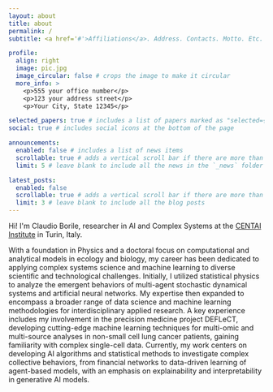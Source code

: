 ```yaml
---
layout: about
title: about
permalink: /
subtitle: <a href='#'>Affiliations</a>. Address. Contacts. Motto. Etc.

profile:
  align: right
  image: pic.jpg
  image_circular: false # crops the image to make it circular
  more_info: >
    <p>555 your office number</p>
    <p>123 your address street</p>
    <p>Your City, State 12345</p>

selected_papers: true # includes a list of papers marked as "selected={true}"
social: true # includes social icons at the bottom of the page

announcements:
  enabled: false # includes a list of news items
  scrollable: true # adds a vertical scroll bar if there are more than 3 news items
  limit: 5 # leave blank to include all the news in the `_news` folder

latest_posts:
  enabled: false
  scrollable: true # adds a vertical scroll bar if there are more than 3 new posts items
  limit: 3 # leave blank to include all the blog posts
---
```


Hi! I'm Claudio Borile, researcher in AI and Complex Systems at the [CENTAI Institute](http://centai.eu) in Turin, Italy.

With a foundation in Physics and a doctoral focus on computational and analytical models in ecology and biology, my career has been dedicated to applying complex systems science and machine learning to diverse scientific and technological challenges. 
Initially, I utilized statistical physics to analyze the emergent behaviors of multi-agent stochastic dynamical systems and artificial neural networks. 
My expertise then expanded to encompass a broader range of data science and machine learning methodologies for interdisciplinary applied research. A key experience includes my involvement in the precision medicine project DEFLeCT, developing cutting-edge machine learning techniques for multi-omic and multi-source analyses in non-small cell lung cancer patients, gaining familiarity with complex single-cell data. 
Currently, my work centers on developing AI algorithms and statistical methods to investigate complex collective behaviors, from financial networks to data-driven learning of agent-based models, with an emphasis on explainability and interpretability in generative AI models.